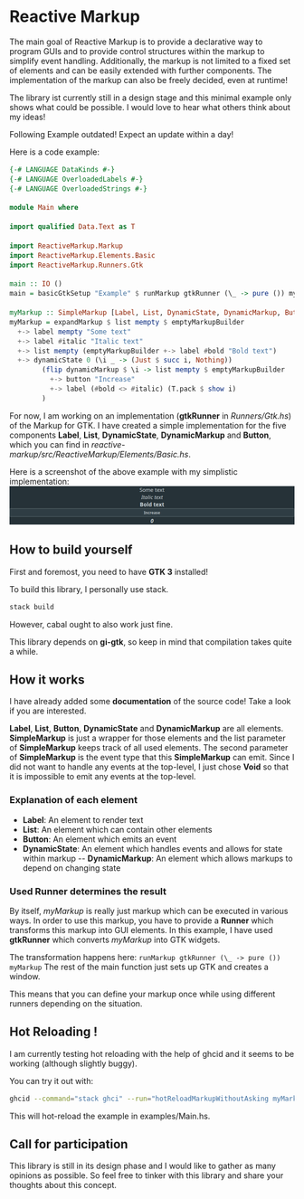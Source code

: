 # Reactive Markup

The main goal of Reactive Markup is to provide a declarative way to program GUIs and to provide control structures within the markup to simplify event handling. Additionally, the markup is not limited to a fixed set of elements and can be easily extended with further components. The implementation of the markup can also be freely decided, even at runtime!

The library ist currently still in a design stage and this minimal example only shows what could be possible. I would love to hear what others think about my ideas!

Following Example outdated! Expect an update within a day!

Here is a code example:
```haskell
{-# LANGUAGE DataKinds #-}
{-# LANGUAGE OverloadedLabels #-}
{-# LANGUAGE OverloadedStrings #-}

module Main where

import qualified Data.Text as T

import ReactiveMarkup.Markup
import ReactiveMarkup.Elements.Basic
import ReactiveMarkup.Runners.Gtk

main :: IO ()
main = basicGtkSetup "Example" $ runMarkup gtkRunner (\_ -> pure ()) myMarkup

myMarkup :: SimpleMarkup [Label, List, DynamicState, DynamicMarkup, Button] Void
myMarkup = expandMarkup $ list mempty $ emptyMarkupBuilder
  +-> label mempty "Some text"
  +-> label #italic "Italic text"
  +-> list mempty (emptyMarkupBuilder +-> label #bold "Bold text")
  +-> dynamicState 0 (\i _ -> (Just $ succ i, Nothing)) 
        (flip dynamicMarkup $ \i -> list mempty $ emptyMarkupBuilder 
          +-> button "Increase"
          +-> label (#bold <> #italic) (T.pack $ show i)
        )
```

For now, I am working on an implementation (**gtkRunner** in _Runners/Gtk.hs_) of the Markup for GTK. I have created a simple implementation for the five components **Label**, **List**, **DynamicState**, **DynamicMarkup** and **Button**, which you can find in _reactive-markup/src/ReactiveMarkup/Elements/Basic.hs_.

Here is a screenshot of the above example with my simplistic implementation:
![](./screenshot.png)

## How to build yourself

First and foremost, you need to have **GTK 3** installed!

To build this library, I personally use stack.

```bash
stack build
```

However, cabal ought to also work just fine.

This library depends on **gi-gtk**, so keep in mind that compilation takes quite a while.

## How it works

I have already added some **documentation** of the source code! Take a look if you are interested.

**Label**, **List**, **Button**, **DynamicState** and **DynamicMarkup** are all elements. **SimpleMarkup** is just a wrapper for those elements and the list parameter of **SimpleMarkup** keeps track of all used elements. The second parameter of **SimpleMarkup** is the event type that this **SimpleMarkup** can emit. Since I did not want to handle any events at the top-level, I just chose **Void** so that it is impossible to emit any events at the top-level.

### Explanation of each element

- **Label**: An element to render text
- **List**: An element which can contain other elements
- **Button**: An element which emits an event
- **DynamicState**: An element which handles events and allows for state within markup
-- **DynamicMarkup**: An element which allows markups to depend on changing state

### Used Runner determines the result

By itself, *myMarkup* is really just markup which can be executed in various ways. In order to use this markup, you have to provide a **Runner** which transforms this markup into GUI elements. In this example, I have used **gtkRunner** which converts *myMarkup* into GTK widgets.

The transformation happens here: `runMarkup gtkRunner (\_ -> pure ()) myMarkup`
The rest of the main function just sets up GTK and creates a window.

This means that you can define your markup once while using different runners depending on the situation.

## Hot Reloading !

I am currently testing hot reloading with the help of ghcid and it seems to be working (although slightly buggy).

You can try it out with:
```bash
ghcid --command="stack ghci" --run="hotReloadMarkupWithoutAsking myMarkup (\_ -> pure ())"
```

This will hot-reload the example in examples/Main.hs.

## Call for participation

This library is still in its design phase and I would like to gather as many opinions as possible. So feel free to tinker with this library and share your thoughts about this concept.

